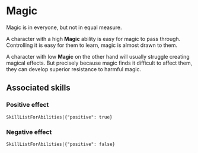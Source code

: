 # Magic

Magic is in everyone, but not in equal measure.

A character with a high **Magic** ability is easy for magic to pass through. Controlling it is easy for them to learn, magic is almost drawn to them.

A character with low **Magic** on the other hand will usually struggle creating magical effects. But precisely because magic finds it difficult to affect them, they can develop superior resistance to harmful magic.

## Associated skills

### Positive effect

`SkillListForAbilities|{"positive": true}`

### Negative effect

`SkillListForAbilities|{"positive": false}`